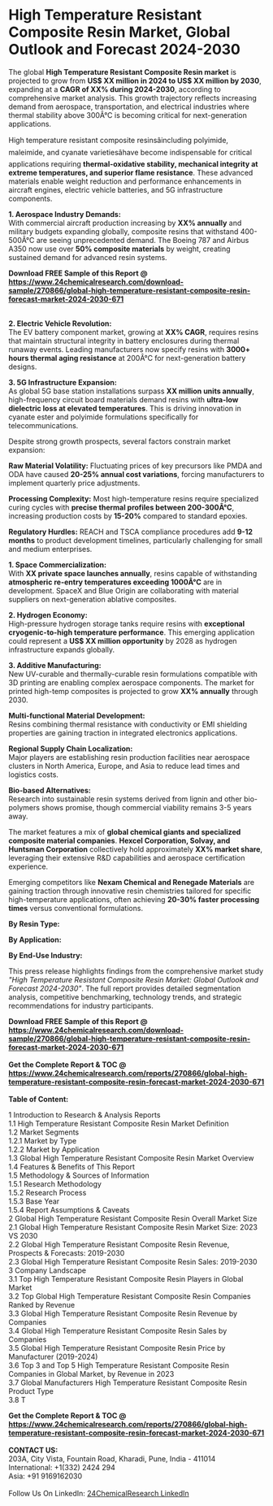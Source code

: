 <h1>High Temperature Resistant Composite Resin Market, Global Outlook and Forecast 2024-2030</h1><p>The global <strong>High Temperature Resistant Composite Resin market</strong> is projected to grow from <strong>US$ XX million in 2024 to US$ XX million by 2030</strong>, expanding at a <strong>CAGR of XX% during 2024-2030</strong>, according to comprehensive market analysis. This growth trajectory reflects increasing demand from aerospace, transportation, and electrical industries where thermal stability above 300Â°C is becoming critical for next-generation applications.</p><p>High temperature resistant composite resinsâincluding polyimide, maleimide, and cyanate varietiesâhave become indispensable for critical applications requiring <strong>thermal-oxidative stability, mechanical integrity at extreme temperatures, and superior flame resistance</strong>. These advanced materials enable weight reduction and performance enhancements in aircraft engines, electric vehicle batteries, and 5G infrastructure components.</p><p><strong>1. Aerospace Industry Demands:</strong><br>
With commercial aircraft production increasing by <strong>XX% annually</strong> and military budgets expanding globally, composite resins that withstand 400-500Â°C are seeing unprecedented demand. The Boeing 787 and Airbus A350 now use over <strong>50% composite materials</strong> by weight, creating sustained demand for advanced resin systems.</p><div><b>Download FREE Sample of this Report @ 
            <a href="https://www.24chemicalresearch.com/download-sample/270866/global-high-temperature-resistant-composite-resin-forecast-market-2024-2030-671">
            https://www.24chemicalresearch.com/download-sample/270866/global-high-temperature-resistant-composite-resin-forecast-market-2024-2030-671</a></b></div><br><p><strong>2. Electric Vehicle Revolution:</strong><br>
The EV battery component market, growing at <strong>XX% CAGR</strong>, requires resins that maintain structural integrity in battery enclosures during thermal runaway events. Leading manufacturers now specify resins with <strong>3000+ hours thermal aging resistance</strong> at 200Â°C for next-generation battery designs.</p><p><strong>3. 5G Infrastructure Expansion:</strong><br>
As global 5G base station installations surpass <strong>XX million units annually</strong>, high-frequency circuit board materials demand resins with <strong>ultra-low dielectric loss at elevated temperatures</strong>. This is driving innovation in cyanate ester and polyimide formulations specifically for telecommunications.</p><p>Despite strong growth prospects, several factors constrain market expansion:</p><p><strong>Raw Material Volatility:</strong> Fluctuating prices of key precursors like PMDA and ODA have caused <strong>20-25% annual cost variations</strong>, forcing manufacturers to implement quarterly price adjustments.</p><p><strong>Processing Complexity:</strong> Most high-temperature resins require specialized curing cycles with <strong>precise thermal profiles between 200-300Â°C</strong>, increasing production costs by <strong>15-20%</strong> compared to standard epoxies.</p><p><strong>Regulatory Hurdles:</strong> REACH and TSCA compliance procedures add <strong>9-12 months</strong> to product development timelines, particularly challenging for small and medium enterprises.</p><p><strong>1. Space Commercialization:</strong><br>
With <strong>XX private space launches annually</strong>, resins capable of withstanding <strong>atmospheric re-entry temperatures exceeding 1000Â°C</strong> are in development. SpaceX and Blue Origin are collaborating with material suppliers on next-generation ablative composites.</p><p><strong>2. Hydrogen Economy:</strong><br>
High-pressure hydrogen storage tanks require resins with <strong>exceptional cryogenic-to-high temperature performance</strong>. This emerging application could represent a <strong>US$ XX million opportunity</strong> by 2028 as hydrogen infrastructure expands globally.</p><p><strong>3. Additive Manufacturing:</strong><br>
New UV-curable and thermally-curable resin formulations compatible with 3D printing are enabling complex aerospace components. The market for printed high-temp composites is projected to grow <strong>XX% annually</strong> through 2030.</p><p><strong>Multi-functional Material Development:</strong><br>
	Resins combining thermal resistance with conductivity or EMI shielding properties are gaining traction in integrated electronics applications.</p><p><strong>Regional Supply Chain Localization:</strong><br>
	Major players are establishing resin production facilities near aerospace clusters in North America, Europe, and Asia to reduce lead times and logistics costs.</p><p><strong>Bio-based Alternatives:</strong><br>
	Research into sustainable resin systems derived from lignin and other bio-polymers shows promise, though commercial viability remains 3-5 years away.</p><p>The market features a mix of <strong>global chemical giants and specialized composite material companies</strong>. <strong>Hexcel Corporation, Solvay, and Huntsman Corporation</strong> collectively hold approximately <strong>XX% market share</strong>, leveraging their extensive R&amp;D capabilities and aerospace certification experience.</p><p>Emerging competitors like <strong>Nexam Chemical and Renegade Materials</strong> are gaining traction through innovative resin chemistries tailored for specific high-temperature applications, often achieving <strong>20-30% faster processing times</strong> versus conventional formulations.</p><p><strong>By Resin Type:</strong></p><p><strong>By Application:</strong></p><p><strong>By End-Use Industry:</strong></p><p>This press release highlights findings from the comprehensive market study <em>"High Temperature Resistant Composite Resin Market: Global Outlook and Forecast 2024-2030"</em>. The full report provides detailed segmentation analysis, competitive benchmarking, technology trends, and strategic recommendations for industry participants.</p><div><b>Download FREE Sample of this Report @ 
            <a href="https://www.24chemicalresearch.com/download-sample/270866/global-high-temperature-resistant-composite-resin-forecast-market-2024-2030-671">
            https://www.24chemicalresearch.com/download-sample/270866/global-high-temperature-resistant-composite-resin-forecast-market-2024-2030-671</a></b></div><br><div><b>Get the Complete Report & TOC @ 
            <a href="https://www.24chemicalresearch.com/reports/270866/global-high-temperature-resistant-composite-resin-forecast-market-2024-2030-671">
            https://www.24chemicalresearch.com/reports/270866/global-high-temperature-resistant-composite-resin-forecast-market-2024-2030-671</a></b></div><br>
            <b>Table of Content:</b><p>1 Introduction to Research & Analysis Reports<br />
    1.1 High Temperature Resistant Composite Resin Market Definition<br />
    1.2 Market Segments<br />
        1.2.1 Market by Type<br />
        1.2.2 Market by Application<br />
    1.3 Global High Temperature Resistant Composite Resin Market Overview<br />
    1.4 Features & Benefits of This Report<br />
    1.5 Methodology & Sources of Information<br />
        1.5.1 Research Methodology<br />
        1.5.2 Research Process<br />
        1.5.3 Base Year<br />
        1.5.4 Report Assumptions & Caveats<br />
2 Global High Temperature Resistant Composite Resin Overall Market Size<br />
    2.1 Global High Temperature Resistant Composite Resin Market Size: 2023 VS 2030<br />
    2.2 Global High Temperature Resistant Composite Resin Revenue, Prospects & Forecasts: 2019-2030<br />
    2.3 Global High Temperature Resistant Composite Resin Sales: 2019-2030<br />
3 Company Landscape<br />
    3.1 Top High Temperature Resistant Composite Resin Players in Global Market<br />
    3.2 Top Global High Temperature Resistant Composite Resin Companies Ranked by Revenue<br />
    3.3 Global High Temperature Resistant Composite Resin Revenue by Companies<br />
    3.4 Global High Temperature Resistant Composite Resin Sales by Companies<br />
    3.5 Global High Temperature Resistant Composite Resin Price by Manufacturer (2019-2024)<br />
    3.6 Top 3 and Top 5 High Temperature Resistant Composite Resin Companies in Global Market, by Revenue in 2023<br />
    3.7 Global Manufacturers High Temperature Resistant Composite Resin Product Type<br />
    3.8 T</p><div><b>Get the Complete Report & TOC @ 
            <a href="https://www.24chemicalresearch.com/reports/270866/global-high-temperature-resistant-composite-resin-forecast-market-2024-2030-671">
            https://www.24chemicalresearch.com/reports/270866/global-high-temperature-resistant-composite-resin-forecast-market-2024-2030-671</a></b></div><br><b>CONTACT US:</b><br>
            203A, City Vista, Fountain Road, Kharadi, Pune, India - 411014<br>
            International: +1(332) 2424 294<br>
            Asia: +91 9169162030 <br><br>
            Follow Us On LinkedIn: <a href="https://www.linkedin.com/company/24chemicalresearch/">24ChemicalResearch LinkedIn</a>